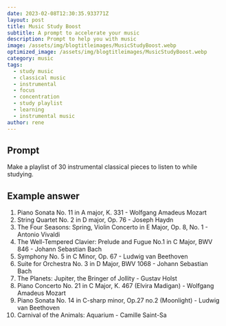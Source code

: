 ```yaml
---
date: 2023-02-08T12:30:35.933771Z
layout: post
title: Music Study Boost
subtitle: A prompt to accelerate your music
description: Prompt to help you with music 
image: /assets/img/blogtitleimages/MusicStudyBoost.webp
optimized_image: /assets/img/blogtitleimages/MusicStudyBoost.webp
category: music
tags:
  - study music
  - classical music
  - instrumental
  - focus
  - concentration
  - study playlist
  - learning
  - instrumental music
author: rene
---
```


## Prompt

  <div class='promptinnerdivtop'>
    <div class='prompttextdiv'>
    <p>Make a playlist of 30 instrumental classical pieces to listen to while studying.</p>
    </div>
  </div>


## Example answer
  <div class='promptinnerdivbottom' >
    <div class='prompttextdiv'>
    <p>

<ol>
  <li>Piano Sonata No. 11 in A major, K. 331 - Wolfgang Amadeus Mozart</li>
  <li>String Quartet No. 2 in D major, Op. 76 - Joseph Haydn</li>
  <li>The Four Seasons: Spring, Violin Concerto in E Major, Op. 8, No. 1 - Antonio Vivaldi</li>
  <li>The Well-Tempered Clavier: Prelude and Fugue No.1 in C Major, BWV 846 - Johann Sebastian Bach</li>
  <li>Symphony No. 5 in C Minor, Op. 67 - Ludwig van Beethoven</li>
  <li>Suite for Orchestra No. 3 in D Major, BWV 1068 - Johann Sebastian Bach</li>
  <li>The Planets: Jupiter, the Bringer of Jollity - Gustav Holst </li>
  <li>Piano Concerto No. 21 in C Major, K. 467 (Elvira Madigan) - Wolfgang Amadeus Mozart </li>
  <li>Piano Sonata No. 14 in C-sharp minor, Op.27 no.2 (Moonlight) - Ludwig van Beethoven </li>
  <li>Carnival of the Animals: Aquarium - Camille Saint-Sa</p>
    </div>
  </div>
